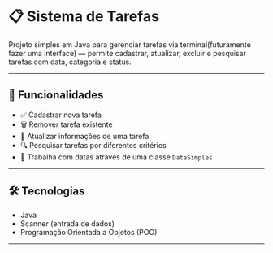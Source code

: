 # 📋 Sistema de Tarefas

Projeto simples em Java para gerenciar tarefas via terminal(futuramente fazer uma interface)  — permite cadastrar, atualizar, excluir e pesquisar tarefas com data, categoria e status.

---

## 🚀 Funcionalidades

- ✅ Cadastrar nova tarefa
- 🗑️ Remover tarefa existente
- 🔁 Atualizar informações de uma tarefa
- 🔍 Pesquisar tarefas por diferentes critérios
- 📆 Trabalha com datas através de uma classe `DataSimples`

---

## 🛠️ Tecnologias

- Java
- Scanner (entrada de dados)
- Programação Orientada a Objetos (POO)

---



